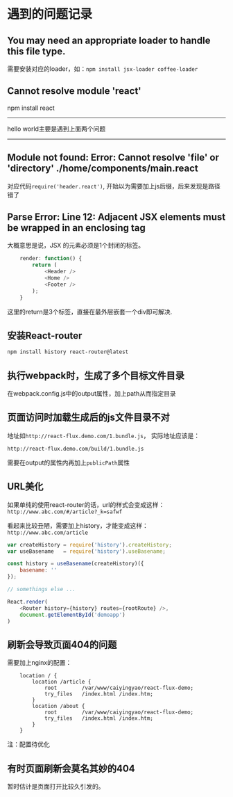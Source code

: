 # 遇到的问题记录

## You may need an appropriate loader to handle this file type.

需要安装对应的loader，如：`npm install jsx-loader coffee-loader`

## Cannot resolve module 'react'

npm install react 

----------

hello world主要是遇到上面两个问题

----------

## Module not found: Error: Cannot resolve 'file' or 'directory' ./home/components/main.react

对应代码`require('header.react')`, 开始以为需要加上js后缀，后来发现是路径错了

## Parse Error: Line 12: Adjacent JSX elements must be wrapped in an enclosing tag 

大概意思是说，JSX 的元素必须是1个封闭的标签。

```js 
    render: function() {
        return (
            <Header />
            <Home />
            <Footer />
        );
    }
```

这里的return是3个标签，直接在最外层嵌套一个div即可解决. 

## 安装React-router 

```sh 
npm install history react-router@latest
```

## 执行webpack时，生成了多个目标文件目录

在webpack.config.js中的output属性，加上path从而指定目录

## 页面访问时加载生成后的js文件目录不对

地址如`http://react-flux.demo.com/1.bundle.js`， 实际地址应该是：

`http://react-flux.demo.com/build/1.bundle.js`

需要在output的属性内再加上`publicPath`属性

## URL美化

如果单纯的使用react-router的话，url的样式会变成这样：`http://www.abc.com/#/article?_k=safwf`

看起来比较丑陋，需要加上history，才能变成这样：`http://www.abc.com/article`

```js 
var createHistory = require('history').createHistory;
var useBasename   = require('history').useBasename;

const history = useBasename(createHistory)({
    basename: ''
});

// somethings else ...

React.render(
    <Router history={history} routes={rootRoute} />,
    document.getElementById('demoapp')
)
```

## 刷新会导致页面404的问题

需要加上nginx的配置：

```
    location / {
        location /article {
            root        /var/www/caiyingyao/react-flux-demo;
            try_files   /index.html /index.htm;
        }
        location /about {
            root        /var/www/caiyingyao/react-flux-demo;
            try_files   /index.html /index.htm;
        }
    }
```

注：配置待优化

## 有时页面刷新会莫名其妙的404

暂时估计是页面打开比较久引发的。




